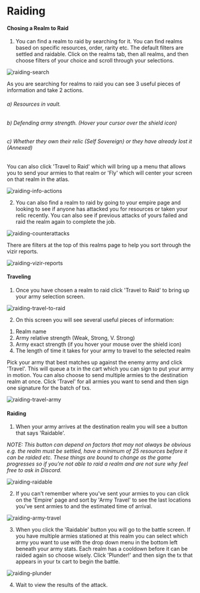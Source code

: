 # Raiding

#### Chosing a Realm to Raid

1. You can find a realm to raid by searching for it. You can find realms based on specific resources, order, rarity etc. The default filters are settled and raidable. Click on the realms tab, then all realms, and then choose filters of your choice and scroll through your selections.

![raiding-search](static/img/alpha/raiding-search.jpg)

As you are searching for realms to raid you can see 3 useful pieces of information and take 2 actions.

###### a) Resources in vault.
###### b) Defending army strength. (Hover your cursor over the shield icon)
###### c) Whether they own their relic (Self Sovereign) or they have already lost it (Annexed)

You can also click 'Travel to Raid' which will bring up a menu that allows you to send your armies to that realm or 'Fly' which will center your screen on that realm in the atlas.

![raiding-info-actions](static/img/alpha/raiding-info-actions.jpg)

2. You can also find a realm to raid by going to your empire page and looking to see if anyone has attacked you for resources or taken your relic recently. You can also see if previous attacks of yours failed and raid the realm again to complete the job.

![raiding-counterattacks](static/img/alpha/raiding-counterattacks.jpg)

There are filters at the top of this realms page to help you sort through the vizir reports.

![raiding-vizir-reports](static/img/alpha/raiding-vizir-reports.png)

#### Traveling

1. Once you have chosen a realm to raid click 'Travel to Raid' to bring up your army selection screen.

![raiding-travel-to-raid](static/img/alpha/raiding-travel-to-raid.jpg)

2. On this screen you will see several useful pieces of information: 

1) Realm name
2) Army relative strength (Weak, Strong, V. Strong)
3) Army exact strength (if you hover your mouse over the shield icon)
4) The length of time it takes for your army to travel to the selected realm

 Pick your army that best matches up against the enemy army and click 'Travel'. This will queue a tx in the cart which you can sign to put your army in motion. You can also choose to send multiple armies to the destination realm at once. Click 'Travel' for all armies you want to send and then sign one signature for the batch of txs.

![raiding-travel-army](static/img/alpha/raiding-travel-army.jpg)

#### Raiding

1. When your army arrives at the destination realm you will see a button that says 'Raidable'. 

*NOTE: This button can depend on factors that may not always be obvious e.g. the realm must be settled, have a minimum of 25 resources before it can be raided etc. These things are bound to change as the game progresses so if you're not able to raid a realm and are not sure why feel free to ask in Discord.*

![raiding-raidable](static/img/alpha/raiding-raidable.jpg)

2. If you can't remember where you've sent your armies to you can click on the 'Empire' page and sort by 'Army Travel' to see the last locations you've sent armies to and the estimated time of arrival.

![raiding-army-travel](static/img/alpha/raiding-army-travel.jpg)

3. When you click the 'Raidable' button you will go to the battle screen. If you have multiple armies stationed at this realm you can select which army you want to use with the drop down menu in the bottom left beneath your army stats. Each realm has a cooldown before it can be raided again so choose wisely. Click 'Plunder!' and then sign the tx that appears in your tx cart to begin the battle.

![raiding-plunder](static/img/alpha/raiding-plunder.jpg)

4. Wait to view the results of the attack.

